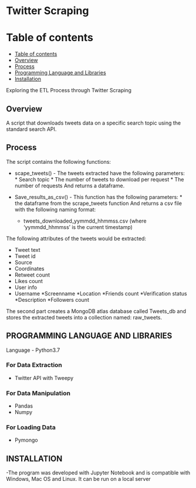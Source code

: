 # Twitter Scraping

Table of contents
=================

<!--ts-->

   * [Table of contents](#table-of-contents)
   * [Overview](#overview)
   * [Process](#process)
   * [Programming Language and Libraries](#programming-language-and-libraries)
   * [Installation](#installation)
  
 
<!--te-->

Exploring the ETL Process through Twitter Scraping

## Overview
A script that downloads tweets data on a specific search topic using the standard search API. 


## Process

The script contains the following functions: 

* scape_tweets() - The tweets extracted have the following parameters:<br>
      * Search topic
      * The number of tweets to download per request
      * The number of requests
And returns a dataframe.

* Save_results_as_csv() - This function has the following parameters:
      * the dataframe from the scrape_tweets function
And returns a csv file with the following naming format:<br>
    * tweets_downloaded_yymmdd_hhmmss.csv (where ‘yymmdd_hhmmss’ is the current 	timestamp)<br>


The following attributes of the tweets would be extracted:<br>
   * Tweet text
   * Tweet id
   * Source
   * Coordinates
   * Retweet count
   * Likes count
   * User info
   * Username
        *Screenname
        *Location
        *Friends count
        *Verification status
        *Description
        *Followers count


The second part creates a MongoDB atlas database called Tweets_db and stores the extracted tweets into a collection named: raw_tweets.

## PROGRAMMING LANGUAGE AND LIBRARIES

Language - Python3.7

### For Data Extraction

- Twitter API with Tweepy

### For Data Manipulation

- Pandas
- Numpy 

### For Loading Data

- Pymongo

## INSTALLATION
-The program was developed with Jupyter Notebook and is compatible with Windows, Mac OS and Linux.
It can be run on a local server



